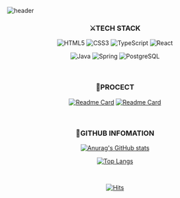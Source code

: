 ![header](https://capsule-render.vercel.app/api?type=waving&color=0:deaaff,100:c0fdff&height=200&section=header&text=Ji%20Yeong&fontColor=ffffff&fontSize=70)

<div align=center>

### ⚔TECH STACK
  
<div align=center>
  
![HTML5](https://img.shields.io/badge/HTML5-E34F26?style=flat-square&logo=HTML5&logoColor=ffffff)
![CSS3](https://img.shields.io/badge/CSS3-1572B6?style=flat-square&logo=CSS3&logoColor=ffffff)
![TypeScript](https://img.shields.io/badge/TypeScript-3178C6?style=flat-square&logo=TypeScript&logoColor=ffffff)
![React](https://img.shields.io/badge/React.js-61DAFB?style=flat-square&logo=React&logoColor=ffffff)

</div>
  
<div align=center>

![Java](https://img.shields.io/badge/Java-FF160B?style=flat-square&logo=Java&logoColor=ffffff)
![Spring](https://img.shields.io/badge/Spring-6DB33F?style=flat-square&logo=Spring&logoColor=ffffff)
![PostgreSQL](https://img.shields.io/badge/PostgreSQL-4169E1?style=flat-square&logo=PostgreSQL&logoColor=ffffff) 

</div>
</div>

<br>

<div align=center>
  
### 📖PROCECT

[![Readme Card](https://github-readme-stats.vercel.app/api/pin/?username=Jii-Yeong&repo=my-own-note-frontend&theme=buefy)](https://github.com/jii-yeong/my-own-note-frontend)
[![Readme Card](https://github-readme-stats.vercel.app/api/pin/?username=Jii-Yeong&repo=my-own-note-backend&theme=buefy)](https://github.com/jii-yeong/my-own-note-backend)

</div>

<br>

<div align=center>
  
### 🔎GITHUB INFOMATION
[![Anurag's GitHub stats](https://github-readme-stats.vercel.app/api?username=Jii-Yeong&theme=buefy)](https://github.com/anuraghazra/github-readme-stats)
  
[![Top Langs](https://github-readme-stats.vercel.app/api/top-langs/?username=Jii-Yeong&layout=compact&theme=buefy)](https://github.com/anuraghazra/github-readme-stats)

</div>

<br>

<div align=center>
  
[![Hits](https://hits.seeyoufarm.com/api/count/incr/badge.svg?url=https%3A%2F%2Fgithub.com%2FJii-Yeong%2Fhit-counter&count_bg=%236667AB&title_bg=%236667AB&title=hits&edge_flat=false)](https://hits.seeyoufarm.com)
  
</div>
